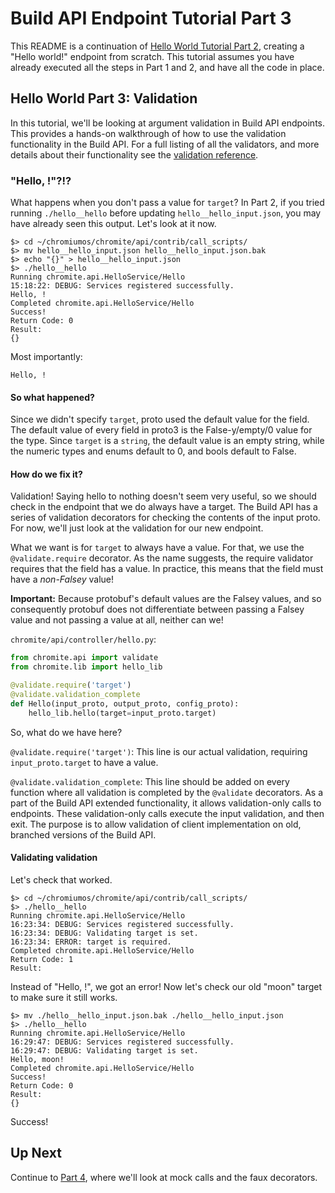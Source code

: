 # Build API Endpoint Tutorial Part 3

This README is a continuation of
[Hello World Tutorial Part 2](2_hello_target.md),
creating a "Hello world!" endpoint from scratch.
This tutorial assumes you have already executed all the steps in Part 1 and 2,
and have all the code in place.

## Hello World Part 3: Validation

In this tutorial, we'll be looking at argument validation in Build API
endpoints.
This provides a hands-on walkthrough of how to use the validation functionality
in the Build API.
For a full listing of all the validators, and more details about their
functionality see the [validation reference](../references/validation.md).

### "Hello, !"?!?

What happens when you don't pass a value for `target`?
In Part 2, if you tried running `./hello__hello` before updating
`hello__hello_input.json`, you may have already seen this output.
Let's look at it now.

```shell script
$> cd ~/chromiumos/chromite/api/contrib/call_scripts/
$> mv hello__hello_input.json hello__hello_input.json.bak
$> echo "{}" > hello__hello_input.json
$> ./hello__hello
Running chromite.api.HelloService/Hello
15:18:22: DEBUG: Services registered successfully.
Hello, !
Completed chromite.api.HelloService/Hello
Success!
Return Code: 0
Result:
{}
```

Most importantly:

```text
Hello, !
```

#### So what happened?

Since we didn't specify `target`, proto used the default value for the field.
The default value of every field in proto3 is the False-y/empty/0 value for the
type.
Since `target` is a `string`, the default value is an empty string, while the
numeric types and enums default to 0, and bools default to False.

#### How do we fix it?

Validation!
Saying hello to nothing doesn't seem very useful, so we should check in the
endpoint that we do always have a target.
The Build API has a series of validation decorators for checking the contents
of the input proto.
For now, we'll just look at the validation for our new endpoint.

What we want is for `target` to always have a value.
For that, we use the `@validate.require` decorator.
As the name suggests, the require validator requires that the field has a value.
In practice, this means that the field must have a *non-Falsey* value!

**Important:** Because protobuf's default values are the Falsey values, and so
consequently protobuf does not differentiate between passing a Falsey value and
not passing a value at all, neither can we!

`chromite/api/controller/hello.py`:
```python
from chromite.api import validate
from chromite.lib import hello_lib

@validate.require('target')
@validate.validation_complete
def Hello(input_proto, output_proto, config_proto):
    hello_lib.hello(target=input_proto.target)
```

So, what do we have here?

`@validate.require('target')`:
This line is our actual validation, requiring `input_proto.target` to have a
value.

`@validate.validation_complete`:
This line should be added on every function where all validation is completed
by the `@validate` decorators.
As a part of the Build API extended functionality, it allows validation-only
calls to endpoints.
These validation-only calls execute the input validation, and then exit.
The purpose is to allow validation of client implementation on old, branched
versions of the Build API.

#### Validating validation

Let's check that worked.

```shell script
$> cd ~/chromiumos/chromite/api/contrib/call_scripts/
$> ./hello__hello
Running chromite.api.HelloService/Hello
16:23:34: DEBUG: Services registered successfully.
16:23:34: DEBUG: Validating target is set.
16:23:34: ERROR: target is required.
Completed chromite.api.HelloService/Hello
Return Code: 1
Result:
```

Instead of "Hello, !", we got an error!
Now let's check our old "moon" target to make sure it still works.

```shell script
$> mv ./hello__hello_input.json.bak ./hello__hello_input.json
$> ./hello__hello
Running chromite.api.HelloService/Hello
16:29:47: DEBUG: Services registered successfully.
16:29:47: DEBUG: Validating target is set.
Hello, moon!
Completed chromite.api.HelloService/Hello
Success!
Return Code: 0
Result:
{}
```

Success!


## Up Next

Continue to [Part 4](4_hello_faux.md), where we'll look at mock calls and
the faux decorators.
